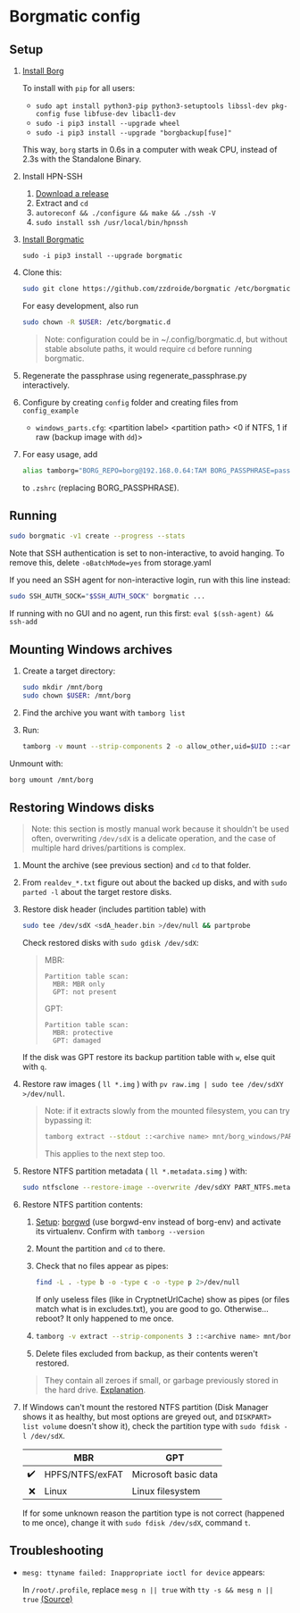 # Borgmatic config

## Setup

1. [Install Borg](https://borgbackup.readthedocs.io/en/stable/installation.html)

    To install with `pip` for all users:
    - `sudo apt install python3-pip python3-setuptools libssl-dev pkg-config fuse libfuse-dev libacl1-dev`
    - `sudo -i pip3 install --upgrade wheel`
    - `sudo -i pip3 install --upgrade "borgbackup[fuse]"`

    This way, `borg` starts in 0.6s in a computer with weak CPU, instead of 2.3s with the Standalone Binary.

1. Install HPN-SSH
   1. [Download a release](https://github.com/rapier1/openssh-portable/releases)
   1. Extract and `cd`
   1. `autoreconf && ./configure && make && ./ssh -V`
   1. `sudo install ssh /usr/local/bin/hpnssh`

1. [Install Borgmatic](https://torsion.org/borgmatic/docs/how-to/set-up-backups/#installation)

   `sudo -i pip3 install --upgrade borgmatic`

1. Clone this:
    ```sh
    sudo git clone https://github.com/zzdroide/borgmatic /etc/borgmatic.d
    ```
    For easy development, also run
    ```sh
    sudo chown -R $USER: /etc/borgmatic.d
    ```
    > Note: configuration could be in ~/.config/borgmatic.d, but without stable absolute paths, it would require `cd` before running borgmatic.

1. Regenerate the passphrase using regenerate_passphrase.py interactively.

1. Configure by creating `config` folder and creating files from `config_example`
    - `windows_parts.cfg`: &lt;partition label> &lt;partition path> &lt;0 if NTFS, 1 if raw (backup image with `dd`)>

1. For easy usage, add
   ```sh
   alias tamborg="BORG_REPO=borg@192.168.0.64:TAM BORG_PASSPHRASE=pass BORG_RSH='hpnssh -oBatchMode=yes -oNoneEnabled=yes -oNoneSwitch=yes' borg"
   ```
   to `.zshrc` (replacing BORG_PASSPHRASE).


## Running

```sh
sudo borgmatic -v1 create --progress --stats
```

Note that SSH authentication is set to non-interactive, to avoid hanging. To remove this, delete `-oBatchMode=yes` from storage.yaml

If you need an SSH agent for non-interactive login, run with this line instead:
```sh
sudo SSH_AUTH_SOCK="$SSH_AUTH_SOCK" borgmatic ...
```
If running with no GUI and no agent, run this first: `eval $(ssh-agent) && ssh-add`

## Mounting Windows archives

1. Create a target directory:
    ```sh
    sudo mkdir /mnt/borg
    sudo chown $USER: /mnt/borg
    ```

1. Find the archive you want with `tamborg list`

1. Run:
    ```sh
    tamborg -v mount --strip-components 2 -o allow_other,uid=$UID ::<archive name> /mnt/borg
    ```

Unmount with:
```sh
borg umount /mnt/borg
```


## Restoring Windows disks

> Note: this section is mostly manual work because it shouldn't be used often, overwriting `/dev/sdX` is a delicate operation, and the case of multiple hard drives/partitions is complex.

1. Mount the archive (see previous section) and `cd` to that folder.

1. From `realdev_*.txt` figure out about the backed up disks, and with `sudo parted -l` about the target restore disks.

1. Restore disk header (includes partition table) with
    ```sh
    sudo tee /dev/sdX <sdA_header.bin >/dev/null && partprobe
    ```

    Check restored disks with `sudo gdisk /dev/sdX`:

    > MBR:
    > ```
    > Partition table scan:
    >   MBR: MBR only
    >   GPT: not present
    > ```
    > GPT:
    > ```
    > Partition table scan:
    >   MBR: protective
    >   GPT: damaged
    > ```

    If the disk was GPT restore its backup partition table with `w`, else quit with `q`.

1. Restore raw images ( `ll *.img` ) with `pv raw.img | sudo tee /dev/sdXY >/dev/null`.
    > Note: if it extracts slowly from the mounted filesystem, you can try bypassing it:
    > ```sh
    > tamborg extract --stdout ::<archive name> mnt/borg_windows/PART.img | pv | sudo tee /dev/sdXY >/dev/null
    > ```
    > This applies to the next step too.

1. Restore NTFS partition metadata ( `ll *.metadata.simg` ) with:
    ```sh
    sudo ntfsclone --restore-image --overwrite /dev/sdXY PART_NTFS.metadata.simg
    ```

1. Restore NTFS partition contents:

    1. [Setup](https://borgbackup.readthedocs.io/en/stable/installation.html#git-installation): [borgwd](https://github.com/zzdroide/borgwd) (use borgwd-env instead of borg-env) and activate its virtualenv. Confirm with `tamborg --version`

    1. Mount the partition and `cd` to there.

    1. Check that no files appear as pipes:
        ```sh
        find -L . -type b -o -type c -o -type p 2>/dev/null
        ```
        If only useless files (like in CryptnetUrlCache) show as pipes (or files match what is in excludes.txt), you are good to go. Otherwise... reboot? It only happened to me once.

    1. ```sh
       tamborg -v extract --strip-components 3 ::<archive name> mnt/borg_windows/PART_NTFS/
       ```

    1. Delete files excluded from backup, as their contents weren't restored.
    > They contain all zeroes if small, or garbage previously stored in the hard drive. [Explanation](https://en.wikipedia.org/wiki/NTFS#Resident_vs._non-resident_attributes).

1. If Windows can't mount the restored NTFS partition (Disk Manager shows it as healthy, but most options are greyed out, and `DISKPART> list volume` doesn't show it), check the partition type with `sudo fdisk -l /dev/sdX`.

    |                    | MBR             | GPT                  |
    | ------------------:| --------------- | -------------------- |
    | :heavy_check_mark: | HPFS/NTFS/exFAT | Microsoft basic data |
    |                :x: | Linux           | Linux filesystem     |

    If for some unknown reason the partition type is not correct (happened to me once), change it with `sudo fdisk /dev/sdX`, command `t`.

## Troubleshooting

- `mesg: ttyname failed: Inappropriate ioctl for device` appears:

    In `/root/.profile`, replace `mesg n || true` with `tty -s && mesg n || true` [(Source)](https://superuser.com/questions/1160025/how-to-solve-ttyname-failed-inappropriate-ioctl-for-device-in-vagrant)
